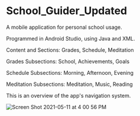 # School_Guider_Updated
A mobile application for personal school usage.

Programmed in Android Studio, using Java and XML. 

Content and Sections: 
Grades, Schedule, Meditation

Grades Subsections: 
School, Achievements, Goals

Schedule Subsections:
Morning, Afternoon, Evening

Meditation Subsections:
Meditation, Music, Reading

This is an overview of the app's navigation system. 

![Screen Shot 2021-05-11 at 4 00 56 PM](https://user-images.githubusercontent.com/74578068/117877106-257e9280-b272-11eb-882a-5041ffdd6595.png)
